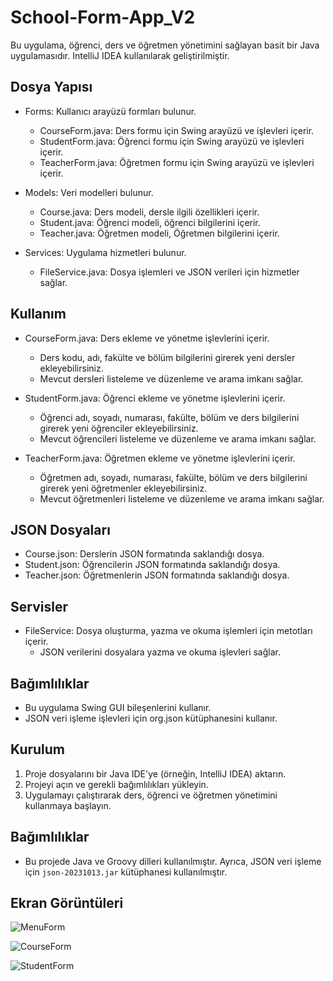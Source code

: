 # School-Form-App_V2

Bu uygulama, öğrenci, ders ve öğretmen yönetimini sağlayan basit bir Java uygulamasıdır. IntelliJ IDEA kullanılarak geliştirilmiştir.

## Dosya Yapısı
- Forms: Kullanıcı arayüzü formları bulunur.
  - CourseForm.java: Ders formu için Swing arayüzü ve işlevleri içerir.
  - StudentForm.java: Öğrenci formu için Swing arayüzü ve işlevleri içerir.
  - TeacherForm.java: Öğretmen formu için Swing arayüzü ve işlevleri içerir.

- Models: Veri modelleri bulunur.
  - Course.java: Ders modeli, dersle ilgili özellikleri içerir.
  - Student.java: Öğrenci modeli, öğrenci bilgilerini içerir.
  - Teacher.java: Öğretmen modeli, Öğretmen bilgilerini içerir.
 
- Services: Uygulama hizmetleri bulunur.
  - FileService.java: Dosya işlemleri ve JSON verileri için hizmetler sağlar.
 
## Kullanım
- CourseForm.java: Ders ekleme ve yönetme işlevlerini içerir.
  - Ders kodu, adı, fakülte ve bölüm bilgilerini girerek yeni dersler ekleyebilirsiniz.
  - Mevcut dersleri listeleme ve düzenleme ve arama imkanı sağlar.

- StudentForm.java: Öğrenci ekleme ve yönetme işlevlerini içerir.
  - Öğrenci adı, soyadı, numarası, fakülte, bölüm ve ders bilgilerini girerek yeni öğrenciler ekleyebilirsiniz.
  - Mevcut öğrencileri listeleme ve düzenleme ve arama imkanı sağlar.
    
- TeacherForm.java: Öğretmen ekleme ve yönetme işlevlerini içerir.
  - Öğretmen adı, soyadı, numarası, fakülte, bölüm ve ders bilgilerini girerek yeni öğretmenler ekleyebilirsiniz.
  - Mevcut öğretmenleri listeleme ve düzenleme ve arama imkanı sağlar.
 
## JSON Dosyaları
- Course.json: Derslerin JSON formatında saklandığı dosya.
- Student.json: Öğrencilerin JSON formatında saklandığı dosya.
- Teacher.json: Öğretmenlerin JSON formatında saklandığı dosya.

## Servisler
- FileService: Dosya oluşturma, yazma ve okuma işlemleri için metotları içerir.
  - JSON verilerini dosyalara yazma ve okuma işlevleri sağlar.
 
## Bağımlılıklar
- Bu uygulama Swing GUI bileşenlerini kullanır.
- JSON veri işleme işlevleri için org.json kütüphanesini kullanır.

## Kurulum
1. Proje dosyalarını bir Java IDE'ye (örneğin, IntelliJ IDEA) aktarın.
2. Projeyi açın ve gerekli bağımlılıkları yükleyin.
3. Uygulamayı çalıştırarak ders, öğrenci ve öğretmen yönetimini kullanmaya başlayın.

## Bağımlılıklar

- Bu projede Java ve Groovy dilleri kullanılmıştır. Ayrıca, JSON veri işleme için `json-20231013.jar` kütüphanesi kullanılmıştır.

## Ekran Görüntüleri

![MenuForm]()

![CourseForm]()

![StudentForm]()

